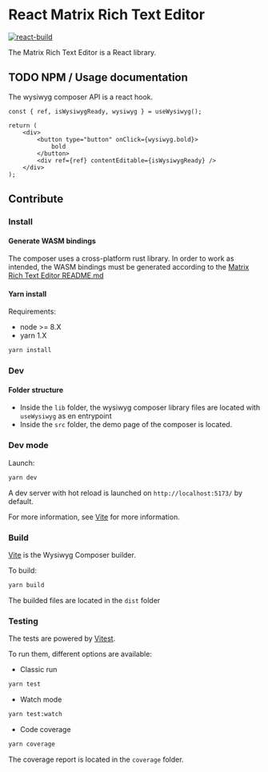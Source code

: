 # React Matrix Rich Text Editor

[![react-build](https://github.com/element-hq/matrix-rich-text-editor/actions/workflows/react-build.yml/badge.svg?branch=main)](https://github.com/element-hq/matrix-rich-text-editor/actions/workflows/react-build.yml)

The Matrix Rich Text Editor is a React library.

## TODO NPM / Usage documentation

The wysiwyg composer API is a react hook.

```tsx
const { ref, isWysiwygReady, wysiwyg } = useWysiwyg();

return (
    <div>
        <button type="button" onClick={wysiwyg.bold}>
            bold
        </button>
        <div ref={ref} contentEditable={isWysiwygReady} />
    </div>
);
```

## Contribute

### Install

#### Generate WASM bindings

The composer uses a cross-platform rust library. In order to work as intended, the WASM bindings must be generated according to the [Matrix Rich Text Editor README.md](../../README.md)

#### Yarn install

Requirements:

-   node >= 8.X
-   yarn 1.X

```sh
yarn install
```

### Dev

#### Folder structure

-   Inside the `lib` folder, the wysiwyg composer library files are located with `useWysiwyg` as en entrypoint
-   Inside the `src` folder, the demo page of the composer is located.

### Dev mode

Launch:

```sh
yarn dev
```

A dev server with hot reload is launched on `http://localhost:5173/` by default.

For more information, see [Vite](https://vitejs.dev/guide/features.html#hot-module-replacement) for more information.

### Build

[Vite](https://vitejs.dev/) is the Wysiwyg Composer builder.

To build:

```sh
yarn build
```

The builded files are located in the `dist` folder

### Testing

The tests are powered by [Vitest](https://vitest.dev/).

To run them, different options are available:

-   Classic run

```sh
yarn test
```

-   Watch mode

```sh
yarn test:watch
```

-   Code coverage

```sh
yarn coverage
```

The coverage report is located in the `coverage` folder.
